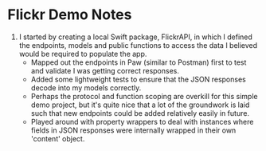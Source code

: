 # Flickr Demo Notes

1. I started by creating a local Swift package, FlickrAPI, in which I defined the endpoints, models and public functions to access the data I believed would be required to populate the app.
	* Mapped out the endpoints in Paw (similar to Postman) first to test and validate I was getting correct responses.
	* Added some lightweight tests to ensure that the JSON responses decode into my models correctly.
    * Perhaps the protocol and function scoping are overkill for this simple demo project, but it's quite nice that a lot of the groundwork is laid such that new endpoints could be added relatively easily in future.
    * Played around with property wrappers to deal with instances where fields in JSON responses were internally wrapped in their own 'content' object.
